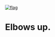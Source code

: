 
[![flag](https://github.com/user-attachments/assets/61e28759-09ac-43af-94ab-eef2724b5d1a)](/README_cdn.md)

# Elbows up.
